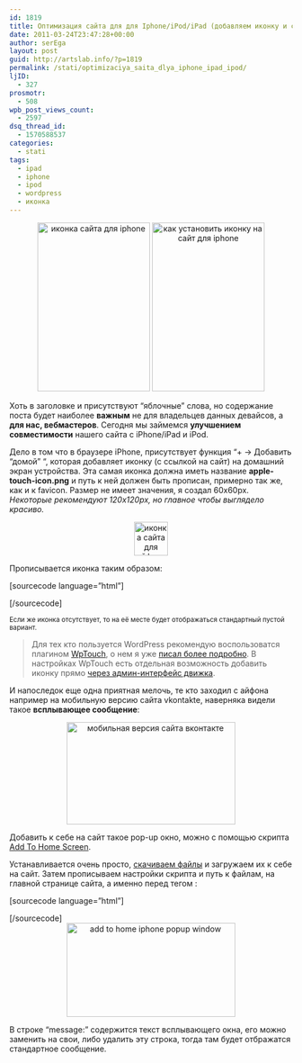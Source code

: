```yaml
---
id: 1819
title: Оптимизация сайта для для Iphone/iPod/iPad (добавляем иконку и сообщение приветствия)
date: 2011-03-24T23:47:28+00:00
author: serEga
layout: post
guid: http://artslab.info/?p=1819
permalink: /stati/optimizaciya_saita_dlya_iphone_ipad_ipod/
ljID:
  - 327
prosmotr:
  - 508
wpb_post_views_count:
  - 2597
dsq_thread_id:
  - 1570588537
categories:
  - stati
tags:
  - ipad
  - iphone
  - ipod
  - wordpress
  - иконка
---
```

<center>
  <a href="{{site.img_cdn}}/iphone_Desk_icon21.jpg"><img src="{{site.img_cdn}}/iphone_Desk_icon21-200x300.jpg" alt="иконка сайта для iphone" title="iphone_Desk_icon2" width="200" height="300" class="alignnone size-medium wp-image-1823" srcset="{{site.img_cdn}}/iphone_Desk_icon21-200x300.jpg 200w, {{site.img_cdn}}/iphone_Desk_icon21.jpg 320w" sizes="(max-width: 200px) 100vw, 200px" /></a> <a href="{{site.img_cdn}}/iphone_Desk_icon1.jpg"><img src="{{site.img_cdn}}/iphone_Desk_icon1-200x300.jpg" alt="как установить иконку на сайт для iphone" title="iphone_Desk_icon" width="200" height="300" class="alignnone size-medium wp-image-1822" /></a>
</center>

Хоть в заголовке и присутствуют &#8220;яблочные&#8221; слова, но содержание поста будет наиболее **важным** не для владельцев данных девайсов, а **для нас, вебмастеров**. Сегодня мы займемся **улучшением совместимости** нашего сайта с iPhone/iPad и iPod.

Дело в том что в браузере iPhone, присутствует функция &#8220;+ -> Добавить &#8220;домой&#8221; &#8220;, которая добавляет иконку (с ссылкой на сайт) на домашний экран устройства. Эта самая иконка должна иметь название **apple-touch-icon.png** и путь к ней должен быть прописан, примерно так же, как и к favicon. Размер не имеет значения, я создал 60x60px. _Некоторые рекомендуют 120x120px, но главное чтобы выглядело красиво._

<center>
  <a href="{{site.img_cdn}}/apple-touch-icon.png"><img src="{{site.img_cdn}}/apple-touch-icon.png" alt="иконка сайта для айфона" title="apple-touch-icon" width="60" height="60" class="alignnone size-full wp-image-1836" /></a>
</center>

Прописывается иконка таким образом:

[sourcecode language=&#8221;html&#8221;]

<link rel="apple-touch-icon" href="путь_к_иконке/apple-touch-icon.png" />
[/sourcecode]


<small>Если же иконка отсутствует, то на её месте будет отображаться стандартный пустой вариант.</small>

> Для тех кто пользуется WordPress рекомендую воспользоватся плагином [WpTouch](http://artslab.info/2010/09/wptouch-mobilnaya-versiya-sayta/), о нем я уже [писал более подробно](http://artslab.info/2010/09/wptouch-mobilnaya-versiya-sayta/). В настройках WpTouch есть отдельная возможность добавить иконку прямо [через админ-интерфейс движка]({{site.img_cdn}}/wptouch_add_icon.jpg).

И напоследок еще одна приятная мелочь, те кто заходил с айфона например на мобильную версию сайта vkontakte, наверняка видели такое **всплывающее сообщение**:

<center>
  <a href="{{site.img_cdn}}/vkontakte_add2home.jpg"><img src="{{site.img_cdn}}/vkontakte_add2home-300x182.jpg" alt="мобильная версия сайта вконтакте" title="vkontakte_add2home" width="300" height="182" class="alignnone size-medium wp-image-1835" srcset="{{site.img_cdn}}/vkontakte_add2home-300x182.jpg 300w, {{site.img_cdn}}/vkontakte_add2home.jpg 430w" sizes="(max-width: 300px) 100vw, 300px" /></a>
</center>

Добавить к себе на сайт такое pop-up окно, можно с помощью скрипта [Add To Home Screen](http://cubiq.org/add-to-home-screen).

Устанавливается очень просто, [скачиваем файлы](https://github.com/cubiq/add-to-homescreen/tarball/master) и загружаем их к себе на сайт. Затем прописываем настройки скрипта и путь к файлам, на главной странице сайта, а именно перед тегом <head/>:

[sourcecode language=&#8221;html&#8221;]




<link rel="stylesheet" href="path/to/add2home.css" />
[/sourcecode]




<center>
  <a href="{{site.img_cdn}}/add2home-screen2.jpg"><img src="{{site.img_cdn}}/add2home-screen2-300x167.jpg" alt="add to home iphone popup window" title="add2home-screen2" width="300" height="167" class="alignnone size-medium wp-image-1840" srcset="{{site.img_cdn}}/add2home-screen2-300x167.jpg 300w, {{site.img_cdn}}/add2home-screen2.jpg 324w" sizes="(max-width: 300px) 100vw, 300px" /></a>
</center>

В строке &#8220;message:&#8221; содержится текст всплывающего окна, его можно заменить на свои, либо удалить эту строка, тогда там будет отбражатся стандартное сообщение.